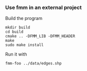 ### Use fmm in an external project

Build the program

```
mkdir build
cd build
cmake .. -DFMM_LIB -DFMM_HEADER 
make
sudo make install
```

Run it with

```
fmm-foo ../data/edges.shp
```
